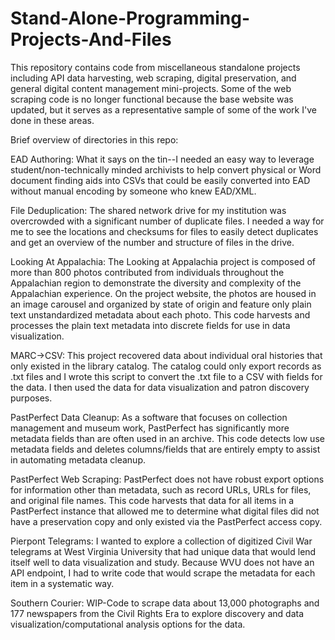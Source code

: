 # Stand-Alone-Programming-Projects-And-Files
This repository contains code from miscellaneous standalone projects including API data harvesting, web scraping, digital preservation, and general digital content management mini-projects. Some of the web scraping code is no longer functional because the base website was updated, but it serves as a representative sample of some of the work I've done in these areas.

Brief overview of directories in this repo: 

EAD Authoring: 
What it says on the tin--I needed an easy way to leverage student/non-technically minded archivists to help convert physical or Word document finding aids into CSVs that could be easily converted into EAD without manual encoding by someone who knew EAD/XML.

File Deduplication: 
The shared network drive for my institution was overcrowded with a significant number of duplicate files. I needed a way for me to see the locations and checksums for files to easily detect duplicates and get an overview of the number and structure of files in the drive. 

Looking At Appalachia: 
The Looking at Appalachia project is composed of more than 800 photos contributed from individuals throughout the Appalachian region to demonstrate the diversity and complexity of the Appalachian experience. On the project website, the photos are housed in an image carousel and organized by state of origin and feature only plain text unstandardized metadata about each photo. This code harvests and processes the plain text metadata into discrete fields for use in data visualization.

MARC->CSV: 
This project recovered data about individual oral histories that only existed in the library catalog. The catalog could only export records as .txt files and I wrote this script to convert the .txt file to a CSV with fields for the data. I then used the data for data visualization and patron discovery purposes. 

PastPerfect Data Cleanup: 
As a software that focuses on collection management and museum work, PastPerfect has significantly more metadata fields than are often used in an archive. This code detects low use metadata fields and deletes columns/fields that are entirely empty to assist in automating metadata cleanup. 

PastPerfect Web Scraping: 
PastPerfect does not have robust export options for information other than metadata, such as record URLs, URLs for files, and original file names. This code harvests that data for all items in a PastPerfect instance that allowed me to determine what digital files did not have a preservation copy and only existed via the PastPerfect access copy.

Pierpont Telegrams: 
I wanted to explore a collection of digitized Civil War telegrams at West Virginia University that had unique data that would lend itself well to data visualization and study. Because WVU does not have an API endpoint, I had to write code that would scrape the metadata for each item in a systematic way. 

Southern Courier:
WIP-Code to scrape data about 13,000 photographs and 177 newspapers from the Civil Rights Era to explore discovery and data visualization/computational analysis options for the data.
